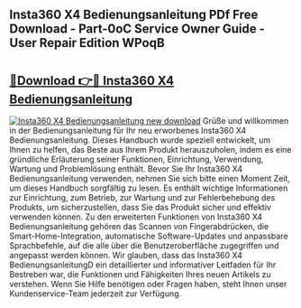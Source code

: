 ## Insta360 X4 Bedienungsanleitung PDf Free Download - Part-0oC Service Owner Guide - User Repair Edition WPoqB

# <h2><a href="http://df36em.blite.top/?on=Insta360+X4+Bedienungsanleitung">🔗Download 👉🔴 Insta360 X4 Bedienungsanleitung</a></h2>

[![Insta360 X4 Bedienungsanleitung new download](https://i.imgur.com/lujVjoI.png)](http://df36em.blite.top/?on=Insta360+X4+Bedienungsanleitung)
Grüße und willkommen in der Bedienungsanleitung für Ihr neu erworbenes Insta360 X4 Bedienungsanleitung. Dieses Handbuch wurde speziell entwickelt, um Ihnen zu helfen, das Beste aus Ihrem Produkt herauszuholen, indem es eine gründliche Erläuterung seiner Funktionen, Einrichtung, Verwendung, Wartung und Problemlösung enthält. Bevor Sie Ihr Insta360 X4 Bedienungsanleitung verwenden, nehmen Sie sich bitte einen Moment Zeit, um dieses Handbuch sorgfältig zu lesen. Es enthält wichtige Informationen zur Einrichtung, zum Betrieb, zur Wartung und zur Fehlerbehebung des Produkts, um sicherzustellen, dass Sie das Produkt sicher und effektiv verwenden können. Zu den erweiterten Funktionen von Insta360 X4 Bedienungsanleitung gehören das Scannen von Fingerabdrücken, die Smart-Home-Integration, automatische Software-Updates und anpassbare Sprachbefehle, auf die alle über die Benutzeroberfläche zugegriffen und angepasst werden können. Wir glauben, dass das Insta360 X4 BedienungsanleitungD ein detaillierter und informativer Leitfaden für Ihr Bestreben war, die Funktionen und Fähigkeiten Ihres neuen Artikels zu verstehen. Wenn Sie Hilfe benötigen oder Fragen haben, steht Ihnen unser Kundenservice-Team jederzeit zur Verfügung.
